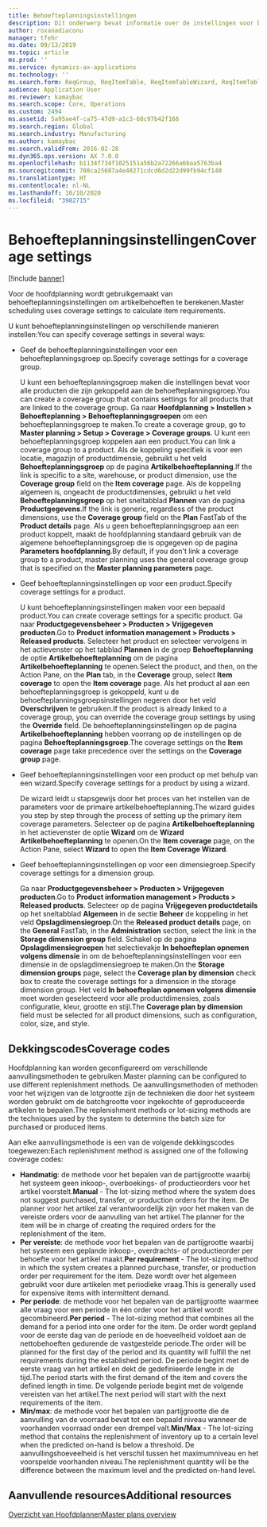 ```yaml
---
title: Behoefteplanningsinstellingen
description: Dit onderwerp bevat informatie over de instellingen voor behoefteplanning die door de hoofdplanning wordt gebruikt om artikelbehoeften te berekenen.
author: roxanadiaconu
manager: tfehr
ms.date: 09/13/2019
ms.topic: article
ms.prod: ''
ms.service: dynamics-ax-applications
ms.technology: ''
ms.search.form: ReqGroup, ReqItemTable, ReqItemTableWizard, ReqItemTableSetup
audience: Application User
ms.reviewer: kamaybac
ms.search.scope: Core, Operations
ms.custom: 2494
ms.assetid: 5a95ae4f-ca75-47d9-a1c3-68c97b42f166
ms.search.region: Global
ms.search.industry: Manufacturing
ms.author: kamaybac
ms.search.validFrom: 2016-02-28
ms.dyn365.ops.version: AX 7.0.0
ms.openlocfilehash: b1134f734f1025151a56b2a72266a6baa5763ba4
ms.sourcegitcommit: 708ca25687a4e48271cdcd6d2d22d99fb94cf140
ms.translationtype: HT
ms.contentlocale: nl-NL
ms.lasthandoff: 10/10/2020
ms.locfileid: "3982715"
---
```

# <a name="coverage-settings"></a><span data-ttu-id="6d79c-103">Behoefteplanningsinstellingen</span><span class="sxs-lookup"><span data-stu-id="6d79c-103">Coverage settings</span></span>

[!include [banner](../includes/banner.md)]

<span data-ttu-id="6d79c-104">Voor de hoofdplanning wordt gebruikgemaakt van behoefteplanningsinstellingen om artikelbehoeften te berekenen.</span><span class="sxs-lookup"><span data-stu-id="6d79c-104">Master scheduling uses coverage settings to calculate item requirements.</span></span>

<span data-ttu-id="6d79c-105">U kunt behoefteplanningsinstellingen op verschillende manieren instellen:</span><span class="sxs-lookup"><span data-stu-id="6d79c-105">You can specify coverage settings in several ways:</span></span>

- <span data-ttu-id="6d79c-106">Geef de behoefteplanningsinstellingen voor een behoefteplanningsgroep op.</span><span class="sxs-lookup"><span data-stu-id="6d79c-106">Specify coverage settings for a coverage group.</span></span>

    <span data-ttu-id="6d79c-107">U kunt een behoefteplanningsgroep maken die instellingen bevat voor alle producten die zijn gekoppeld aan de behoefteplanningsgroep.</span><span class="sxs-lookup"><span data-stu-id="6d79c-107">You can create a coverage group that contains settings for all products that are linked to the coverage group.</span></span> <span data-ttu-id="6d79c-108">Ga naar **Hoofdplanning &gt; Instellen &gt; Behoefteplanning &gt; Behoefteplanningsgroepen** om een behoefteplanningsgroep te maken.</span><span class="sxs-lookup"><span data-stu-id="6d79c-108">To create a coverage group, go to **Master planning &gt; Setup &gt; Coverage &gt; Coverage groups**.</span></span> <span data-ttu-id="6d79c-109">U kunt een behoefteplanningsgroep koppelen aan een product.</span><span class="sxs-lookup"><span data-stu-id="6d79c-109">You can link a coverage group to a product.</span></span> <span data-ttu-id="6d79c-110">Als de koppeling specifiek is voor een locatie, magazijn of productdimensie, gebruikt u het veld **Behoefteplanningsgroep** op de pagina **Artikelbehoefteplanning**.</span><span class="sxs-lookup"><span data-stu-id="6d79c-110">If the link is specific to a site, warehouse, or product dimension, use the **Coverage group** field on the **Item coverage** page.</span></span> <span data-ttu-id="6d79c-111">Als de koppeling algemeen is, ongeacht de productdimensies, gebruikt u het veld **Behoefteplanningsgroep** op het sneltabblad **Plannen** van de pagina **Productgegevens**.</span><span class="sxs-lookup"><span data-stu-id="6d79c-111">If the link is generic, regardless of the product dimensions, use the **Coverage group** field on the **Plan** FastTab of the **Product details** page.</span></span> <span data-ttu-id="6d79c-112">Als u geen behoefteplanningsgroep aan een product koppelt, maakt de hoofdplanning standaard gebruik van de algemene behoefteplanningsgroep die is opgegeven op de pagina **Parameters hoofdplanning**.</span><span class="sxs-lookup"><span data-stu-id="6d79c-112">By default, if you don't link a coverage group to a product, master planning uses the general coverage group that is specified on the **Master planning parameters** page.</span></span>

- <span data-ttu-id="6d79c-113">Geef behoefteplanningsinstellingen op voor een product.</span><span class="sxs-lookup"><span data-stu-id="6d79c-113">Specify coverage settings for a product.</span></span>

    <span data-ttu-id="6d79c-114">U kunt behoefteplanningsinstellingen maken voor een bepaald product.</span><span class="sxs-lookup"><span data-stu-id="6d79c-114">You can create coverage settings for a specific product.</span></span> <span data-ttu-id="6d79c-115">Ga naar **Productgegevensbeheer &gt; Producten &gt; Vrijgegeven producten**.</span><span class="sxs-lookup"><span data-stu-id="6d79c-115">Go to **Product information management &gt; Products &gt; Released products**.</span></span> <span data-ttu-id="6d79c-116">Selecteer het product en selecteer vervolgens in het actievenster op het tabblad **Plannen** in de groep **Behoefteplanning** de optie **Artikelbehoefteplanning** om de pagina **Artikelbehoefteplanning** te openen.</span><span class="sxs-lookup"><span data-stu-id="6d79c-116">Select the product, and then, on the Action Pane, on the **Plan** tab, in the **Coverage** group, select **Item coverage** to open the **Item coverage** page.</span></span> <span data-ttu-id="6d79c-117">Als het product al aan een behoefteplanningsgroep is gekoppeld, kunt u de behoefteplanningsgroepsinstellingen negeren door het veld **Overschrijven** te gebruiken.</span><span class="sxs-lookup"><span data-stu-id="6d79c-117">If the product is already linked to a coverage group, you can override the coverage group settings by using the **Override** field.</span></span> <span data-ttu-id="6d79c-118">De behoefteplanningsinstellingen op de pagina **Artikelbehoefteplanning** hebben voorrang op de instellingen op de pagina **Behoefteplanningsgroep**.</span><span class="sxs-lookup"><span data-stu-id="6d79c-118">The coverage settings on the **Item coverage** page take precedence over the settings on the **Coverage group** page.</span></span>

- <span data-ttu-id="6d79c-119">Geef behoefteplanningsinstellingen voor een product op met behulp van een wizard.</span><span class="sxs-lookup"><span data-stu-id="6d79c-119">Specify coverage settings for a product by using a wizard.</span></span>

    <span data-ttu-id="6d79c-120">De wizard leidt u stapsgewijs door het proces van het instellen van de parameters voor de primaire artikelbehoefteplanning.</span><span class="sxs-lookup"><span data-stu-id="6d79c-120">The wizard guides you step by step through the process of setting up the primary item coverage parameters.</span></span> <span data-ttu-id="6d79c-121">Selecteer op de pagina **Artikelbehoefteplanning** in het actievenster de optie **Wizard** om de **Wizard Artikelbehoefteplanning** te openen.</span><span class="sxs-lookup"><span data-stu-id="6d79c-121">On the **Item coverage** page, on the Action Pane, select **Wizard** to open the **Item Coverage Wizard**.</span></span>

- <span data-ttu-id="6d79c-122">Geef behoefteplanningsinstellingen op voor een dimensiegroep.</span><span class="sxs-lookup"><span data-stu-id="6d79c-122">Specify coverage settings for a dimension group.</span></span>

    <span data-ttu-id="6d79c-123">Ga naar **Productgegevensbeheer &gt; Producten &gt; Vrijgegeven producten**.</span><span class="sxs-lookup"><span data-stu-id="6d79c-123">Go to **Product information management &gt; Products &gt; Released products**.</span></span> <span data-ttu-id="6d79c-124">Selecteer op de pagina **Vrijgegeven productdetails** op het sneltabblad **Algemeen** in de sectie **Beheer** de koppeling in het veld **Opslagdimensiegroep**.</span><span class="sxs-lookup"><span data-stu-id="6d79c-124">On the **Released product details** page, on the **General** FastTab, in the **Administration** section, select the link in the **Storage dimension group** field.</span></span> <span data-ttu-id="6d79c-125">Schakel op de pagina **Opslagdimensiegroepen** het selectievakje **In behoefteplan opnemen volgens dimensie** in om de behoefteplanningsinstellingen voor een dimensie in de opslagdimensiegroep te maken.</span><span class="sxs-lookup"><span data-stu-id="6d79c-125">On the **Storage dimension groups** page, select the **Coverage plan by dimension** check box to create the coverage settings for a dimension in the storage dimension group.</span></span> <span data-ttu-id="6d79c-126">Het veld **In behoefteplan opnemen volgens dimensie** moet worden geselecteerd voor alle productdimensies, zoals configuratie, kleur, grootte en stijl.</span><span class="sxs-lookup"><span data-stu-id="6d79c-126">The **Coverage plan by dimension** field must be selected for all product dimensions, such as configuration, color, size, and style.</span></span>


## <a name="coverage-codes"></a><span data-ttu-id="6d79c-127">Dekkingscodes</span><span class="sxs-lookup"><span data-stu-id="6d79c-127">Coverage codes</span></span>

<span data-ttu-id="6d79c-128">Hoofdplanning kan worden geconfigureerd om verschillende aanvullingsmethoden te gebruiken.</span><span class="sxs-lookup"><span data-stu-id="6d79c-128">Master planning can be configured to use different replenishment methods.</span></span> <span data-ttu-id="6d79c-129">De aanvullingsmethoden of methoden voor het wijzigen van de lotgrootte zijn de technieken die door het systeem worden gebruikt om de batchgrootte voor ingekochte of geproduceerde artikelen te bepalen.</span><span class="sxs-lookup"><span data-stu-id="6d79c-129">The replenishment methods or lot-sizing methods are the techniques used by the system to determine the batch size for purchased or produced items.</span></span> 

<span data-ttu-id="6d79c-130">Aan elke aanvullingsmethode is een van de volgende dekkingscodes toegewezen:</span><span class="sxs-lookup"><span data-stu-id="6d79c-130">Each replenishment method is assigned one of the following coverage codes:</span></span>

- <span data-ttu-id="6d79c-131">**Handmatig**: de methode voor het bepalen van de partijgrootte waarbij het systeem geen inkoop-, overboekings- of productieorders voor het artikel voorstelt.</span><span class="sxs-lookup"><span data-stu-id="6d79c-131">**Manual** - The lot-sizing method where the system does not suggest purchased, transfer, or production orders for the item.</span></span> <span data-ttu-id="6d79c-132">De planner voor het artikel zal verantwoordelijk zijn voor het maken van de vereiste orders voor de aanvulling van het artikel.</span><span class="sxs-lookup"><span data-stu-id="6d79c-132">The planner for the item will be in charge of creating the required orders for the replenishment of the item.</span></span>
- <span data-ttu-id="6d79c-133">**Per vereiste**: de methode voor het bepalen van de partijgrootte waarbij het systeem een geplande inkoop-, overdrachts- of productieorder per behoefte voor het artikel maakt.</span><span class="sxs-lookup"><span data-stu-id="6d79c-133">**Per requirement** - The lot-sizing method in which the system creates a planned purchase, transfer, or production order per requirement for the item.</span></span> <span data-ttu-id="6d79c-134">Deze wordt over het algemeen gebruikt voor dure artikelen met periodieke vraag.</span><span class="sxs-lookup"><span data-stu-id="6d79c-134">This is generally used for expensive items with intermittent demand.</span></span>  
- <span data-ttu-id="6d79c-135">**Per periode**: de methode voor het bepalen van de partijgrootte waarmee alle vraag voor een periode in één order voor het artikel wordt gecombineerd.</span><span class="sxs-lookup"><span data-stu-id="6d79c-135">**Per period** - The lot-sizing method that combines all the demand for a period into one order for the item.</span></span> <span data-ttu-id="6d79c-136">De order wordt gepland voor de eerste dag van de periode en de hoeveelheid voldoet aan de nettobehoeften gedurende de vastgestelde periode.</span><span class="sxs-lookup"><span data-stu-id="6d79c-136">The order will be planned for the first day of the period and its quantity will fulfill the net requirements during the established period.</span></span> <span data-ttu-id="6d79c-137">De periode begint met de eerste vraag van het artikel en dekt de gedefinieerde lengte in de tijd.</span><span class="sxs-lookup"><span data-stu-id="6d79c-137">The period starts with the first demand of the item and covers the defined length in time.</span></span> <span data-ttu-id="6d79c-138">De volgende periode begint met de volgende vereisten van het artikel.</span><span class="sxs-lookup"><span data-stu-id="6d79c-138">The next period will start with the next requirements of the item.</span></span>
- <span data-ttu-id="6d79c-139">**Min/max**: de methode voor het bepalen van partijgrootte die de aanvulling van de voorraad bevat tot een bepaald niveau wanneer de voorhanden voorraad onder een drempel valt.</span><span class="sxs-lookup"><span data-stu-id="6d79c-139">**Min/Max** - The lot-sizing method that contains the replenishment of inventory up to a certain level when the predicted on-hand is below a threshold.</span></span> <span data-ttu-id="6d79c-140">De aanvullingshoeveelheid is het verschil tussen het maximumniveau en het voorspelde voorhanden niveau.</span><span class="sxs-lookup"><span data-stu-id="6d79c-140">The replenishment quantity will be the difference between the maximum level and the predicted on-hand level.</span></span>


## <a name="additional-resources"></a><span data-ttu-id="6d79c-141">Aanvullende resources</span><span class="sxs-lookup"><span data-stu-id="6d79c-141">Additional resources</span></span>

[<span data-ttu-id="6d79c-142">Overzicht van Hoofdplannen</span><span class="sxs-lookup"><span data-stu-id="6d79c-142">Master plans overview</span></span>](master-plans.md)
